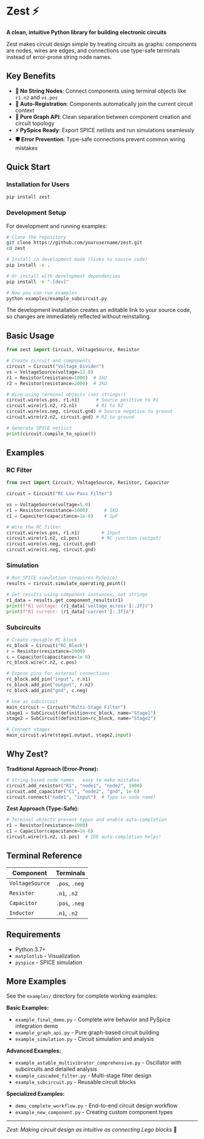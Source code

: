 # Zest ⚡

**A clean, intuitive Python library for building electronic circuits**

Zest makes circuit design simple by treating circuits as graphs: components are nodes, wires are edges, and connections use type-safe terminals instead of error-prone string node names.

## Key Benefits

- **🎯 No String Nodes**: Connect components using terminal objects like `r1.n2` and `vs.pos` 
- **🔌 Auto-Registration**: Components automatically join the current circuit context
- **📐 Pure Graph API**: Clean separation between component creation and circuit topology
- **⚡ PySpice Ready**: Export SPICE netlists and run simulations seamlessly
- **🛡️ Error Prevention**: Type-safe connections prevent common wiring mistakes

## Quick Start

### Installation for Users
```bash
pip install zest
```

### Development Setup
For development and running examples:

```bash
# Clone the repository
git clone https://github.com/yourusername/zest.git
cd zest

# Install in development mode (links to source code)
pip install -e .

# Or install with development dependencies
pip install -e ".[dev]"

# Now you can run examples
python examples/example_subcircuit.py
```

The development installation creates an editable link to your source code, so changes are immediately reflected without reinstalling.

## Basic Usage

```python
from zest import Circuit, VoltageSource, Resistor

# Create circuit and components
circuit = Circuit("Voltage Divider")
vs = VoltageSource(voltage=12.0)
r1 = Resistor(resistance=1000)  # 1kΩ
r2 = Resistor(resistance=2000)  # 2kΩ

# Wire using terminal objects (not strings!)
circuit.wire(vs.pos, r1.n1)      # Source positive to R1
circuit.wire(r1.n2, r2.n1)       # R1 to R2
circuit.wire(vs.neg, circuit.gnd) # Source negative to ground
circuit.wire(r2.n2, circuit.gnd) # R2 to ground

# Generate SPICE netlist
print(circuit.compile_to_spice())
```

## Examples

### RC Filter
```python
from zest import Circuit, VoltageSource, Resistor, Capacitor

circuit = Circuit("RC Low-Pass Filter")

vs = VoltageSource(voltage=5.0)
r1 = Resistor(resistance=1000)      # 1kΩ
c1 = Capacitor(capacitance=1e-6)    # 1µF

# Wire the RC filter
circuit.wire(vs.pos, r1.n1)        # Input
circuit.wire(r1.n2, c1.pos)        # RC junction (output)
circuit.wire(vs.neg, circuit.gnd)   
circuit.wire(c1.neg, circuit.gnd)
```

### Simulation
```python
# Run SPICE simulation (requires PySpice)
results = circuit.simulate_operating_point()

# Get results using component instances, not strings
r1_data = results.get_component_results(r1)
print(f"R1 voltage: {r1_data['voltage_across']:.2f}V")
print(f"R1 current: {r1_data['current']:.3f}A")
```

### Subcircuits
```python
# Create reusable RC block
rc_block = Circuit("RC_Block")
r = Resistor(resistance=1000)
c = Capacitor(capacitance=1e-6)
rc_block.wire(r.n2, c.pos)

# Expose pins for external connections
rc_block.add_pin("input", r.n1)
rc_block.add_pin("output", r.n2)  
rc_block.add_pin("gnd", c.neg)

# Use as subcircuit
main_circuit = Circuit("Multi-Stage Filter")
stage1 = SubCircuit(definition=rc_block, name="Stage1")
stage2 = SubCircuit(definition=rc_block, name="Stage2")

# Connect stages
main_circuit.wire(stage1.output, stage2.input)
```

## Why Zest?

**Traditional Approach (Error-Prone):**
```python
# String-based node names - easy to make mistakes
circuit.add_resistor("R1", "node1", "node2", 1000)
circuit.add_capacitor("C1", "node2", "gnd", 1e-6)
circuit.connect("node1", "input")  # Typo in node name!
```

**Zest Approach (Type-Safe):**
```python
# Terminal objects prevent typos and enable auto-completion
r1 = Resistor(resistance=1000)
c1 = Capacitor(capacitance=1e-6)
circuit.wire(r1.n2, c1.pos)  # IDE auto-completion helps!
```

## Terminal Reference

| Component | Terminals |
|-----------|-----------|
| `VoltageSource` | `.pos`, `.neg` |
| `Resistor` | `.n1`, `.n2` |
| `Capacitor` | `.pos`, `.neg` |
| `Inductor` | `.n1`, `.n2` |

## Requirements

- Python 3.7+
- `matplotlib` - Visualization
- `pyspice` - SPICE simulation

## More Examples

See the `examples/` directory for complete working examples:

**Basic Examples:**
- `example_final_demo.py` - Complete wire behavior and PySpice integration demo
- `example_graph_api.py` - Pure graph-based circuit building 
- `example_simulation.py` - Circuit simulation and analysis

**Advanced Examples:**
- `example_astable_multivibrator_comprehensive.py` - Oscillator with subcircuits and detailed analysis
- `example_cascaded_filter.py` - Multi-stage filter design
- `example_subcircuit.py` - Reusable circuit blocks

**Specialized Examples:**
- `demo_complete_workflow.py` - End-to-end circuit design workflow
- `example_new_component.py` - Creating custom component types

---

*Zest: Making circuit design as intuitive as connecting Lego blocks* 🔧 